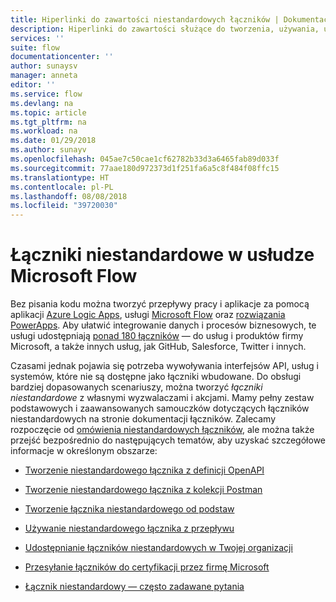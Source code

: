 ```yaml
---
title: Hiperlinki do zawartości niestandardowych łączników | Dokumentacja firmy Microsoft
description: Hiperlinki do zawartości służące do tworzenia, używania, udostępniania i poświadczania łączników niestandardowych.
services: ''
suite: flow
documentationcenter: ''
author: sunaysv
manager: anneta
editor: ''
ms.service: flow
ms.devlang: na
ms.topic: article
ms.tgt_pltfrm: na
ms.workload: na
ms.date: 01/29/2018
ms.author: sunayv
ms.openlocfilehash: 045ae7c50cae1cf62782b33d3a6465fab89d033f
ms.sourcegitcommit: 77aae180d972373d1f251fa6a5c8f484f08ffc15
ms.translationtype: HT
ms.contentlocale: pl-PL
ms.lasthandoff: 08/08/2018
ms.locfileid: "39720030"
---
```

# <a name="custom-connectors-in-microsoft-flow"></a>Łączniki niestandardowe w usłudze Microsoft Flow

Bez pisania kodu można tworzyć przepływy pracy i aplikacje za pomocą aplikacji [Azure Logic Apps](https://azure.microsoft.com/services/logic-apps), usługi [Microsoft Flow](https://flow.microsoft.com) oraz [rozwiązania PowerApps](https://powerapps.microsoft.com). Aby ułatwić integrowanie danych i procesów biznesowych, te usługi udostępniają [ponad 180 łączników](https://docs.microsoft.com/connectors/) — do usług i produktów firmy Microsoft, a także innych usług, jak GitHub, Salesforce, Twitter i innych. 

Czasami jednak pojawia się potrzeba wywoływania interfejsów API, usług i systemów, które nie są dostępne jako łączniki wbudowane. Do obsługi bardziej dopasowanych scenariuszy, można tworzyć *łączniki niestandardowe* z własnymi wyzwalaczami i akcjami. Mamy pełny zestaw podstawowych i zaawansowanych samouczków dotyczących łączników niestandardowych na stronie dokumentacji łączników. Zalecamy rozpoczęcie od [omówienia niestandardowych łączników](https://docs.microsoft.com/connectors/custom-connectors/), ale można także przejść bezpośrednio do następujących tematów, aby uzyskać szczegółowe informacje w określonym obszarze:

* [Tworzenie niestandardowego łącznika z definicji OpenAPI](https://docs.microsoft.com/connectors/custom-connectors/define-openapi-definition)

* [Tworzenie niestandardowego łącznika z kolekcji Postman](https://docs.microsoft.com/connectors/custom-connectors/define-postman-collection)

* [Tworzenie łącznika niestandardowego od podstaw](https://docs.microsoft.com/connectors/custom-connectors/define-blank)

* [Używanie niestandardowego łącznika z przepływu](https://docs.microsoft.com/connectors/custom-connectors/use-custom-connector-flow)

* [Udostępnianie łączników niestandardowych w Twojej organizacji](https://docs.microsoft.com/connectors/custom-connectors/share)

* [Przesyłanie łączników do certyfikacji przez firmę Microsoft](https://docs.microsoft.com/connectors/custom-connectors/submit-certification)

* [Łącznik niestandardowy — często zadawane pytania](https://docs.microsoft.com/connectors/custom-connectors/faq)